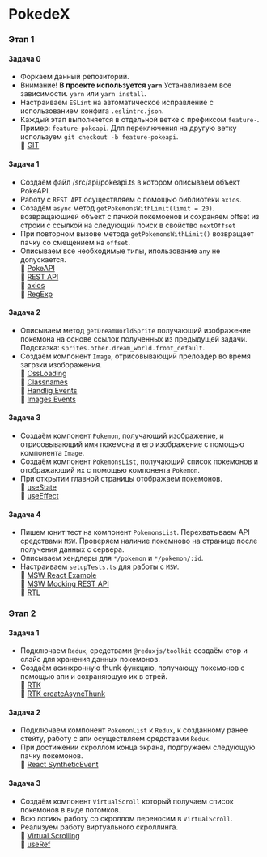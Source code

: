 # PokedeX

### Этап 1

#### Задача 0
- Форкаем данный репозиторий.
- Внимание! <b>В проекте используется `yarn`</b> Устанавливаем все зависимости. `yarn` или `yarn install`.
- Настраиваем `ESLint` на автоматическое исправление с использованием конфига `.eslintrc.json`.
- Каждый этап выполняется в отдельной ветке с префиксом `feature-`. Пример: `feature-pokeapi`. Для переключения на другую ветку используем `git checkout -b feature-pokeapi`. <br>
:page_with_curl: [GIT](https://marklodato.github.io/visual-git-guide/index-ru.html) <br>

#### Задача 1
- Создаём файл /src/api/pokeapi.ts в котором описываем объект PokeAPI.
- Работу с `REST API` осуществляем с помощью библиотеки `axios`.
- Созадём `async` метод
  `getPokemonsWithLimit(limit = 20)`.
  возвращающией объект с пачкой покемоенов и сохраняем offset из строки с ссылкой на следующий поиск в свойство `nextOffset`
- При повторном вызове метода `getPokemonsWithLimit()` возвращает пачку со смещением на `offset`.
- Описываем все необходимые типы, ипользование `any` не допускается. <br>
:page_with_curl: [PokeAPI](https://pokeapi.co/docs/v2) <br>
:page_with_curl: [REST API](https://habr.com/ru/post/351890/) <br>
:page_with_curl: [axios](https://www.digitalocean.com/community/tutorials/react-axios-react-ru) <br>
:page_with_curl: [RegExp](https://learn.javascript.ru/regular-expressions) <br>

#### Задача 2
- Описываем метод `getDreamWorldSprite` получающий изображение покемона на основе ссылок полученных из предыдущей задачи. Подсказка: `sprites.other.dream_world.front_default`.
- Создаём компонент `Image`, отрисовывающий прелоадер во время загрзки изоборажения. <br>
:page_with_curl: [CssLoading](https://loading.io/css/) <br>
:page_with_curl: [Classnames](https://www.npmjs.com/package/classnames) <br>
:page_with_curl: [Handlig Events](https://ru.reactjs.org/docs/handling-events.html) <br>
:page_with_curl: [Images Events](https://ru.reactjs.org/docs/events.html#image-events) <br>

#### Задача 3
- Создаём компонент `Pokemon`, получающий изображение, и отрисовывающий имя покемона и его изображение с помощью компонента `Image`.
- Создаём компонент `PokemonsList`, получающий список покемонов и отображающий их с помощью компонента `Pokemon`.
- При открытии главной страницы отображаем покемонов. <br>
:page_with_curl: [useState](https://learn-reactjs.ru/core/hooks/state-hook) <br>
:page_with_curl: [useEffect](https://learn-reactjs.ru/core/hooks/effect-hook) <br>


#### Задача 4
- Пишем юнит тест на компонент `PokemonsList`. Перехватываем API средствами `MSW`. Проверяем наличие покемново на странице после получения данных с сервера.
- Описываем хендлеры для `*/pokemon` и `*/pokemon/:id`.
- Настраиваем `setupTests.ts` для работы с `MSW`. <br>
:page_with_curl: [MSW React Example](https://github.com/mswjs/examples/tree/master/examples/rest-react) <br>
:page_with_curl: [MSW Mocking REST API](https://mswjs.io/docs/getting-started/mocks/rest-api) <br>
:page_with_curl: [RTL](https://testing-library.com/docs/react-testing-library/intro/) <br>


### Этап 2

#### Задача 1
- Подключаем `Redux`, средствами `@reduxjs/toolkit` создаём стор и слайс для хранения данных покемонов.
- Создаём асинхронную thunk функцию, получающу покемонов с помощью апи и сохраняющую их в стрей. <br>
:page_with_curl: [RTK](https://redux-toolkit.js.org/tutorials/quick-start) <br>
:page_with_curl: [RTK createAsyncThunk](https://redux-toolkit.js.org/api/createAsyncThunk) <br>


#### Задача 2
- Подключаем компонент `PokemonList` к `Redux`, к созданному ранее стейту, работу с апи осуществляем средствами `Redux`.
- При достижении скроллом конца экрана, подгружаем следующую пачку покемонов. <br>
:page_with_curl: [React SyntheticEvent](https://ru.react.js.org/docs/events.html) <br>


#### Задача 3
- Создаём компонент `VirtualScroll` который получаем список покемонов в виде потомков.
- Всю логикы работу со скроллом переносим в `VirtualScroll`.
- Реализуем работу виртуального скроллинга. <br>
:page_with_curl: [Virtual Scrolling](https://blog.logrocket.com/virtual-scrolling-core-principles-and-basic-implementation-in-react/) <br>
:page_with_curl: [useRef](https://reactjs.org/docs/hooks-reference.html#useref) <br>